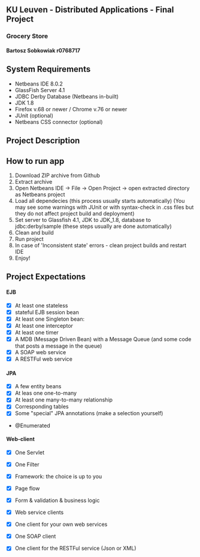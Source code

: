 ## KU Leuven - Distributed Applications - Final Project
### Grocery Store 
#### Bartosz Sobkowiak r0768717


## System Requirements
- Netbeans IDE 8.0.2
- GlassFish Server 4.1
- JDBC Derby Database (Netbeans in-built)
- JDK 1.8
- Firefox v.68 or newer / Chrome v.76 or newer
- JUnit (optional)
- Netbeans CSS connector (optional)


## Project Description


## How to run app
1. Download ZIP archive from Github
2. Extract archive
3. Open Netbeans IDE -> File -> Open Project -> open extracted directory as Netbeans project
4. Load all dependecies (this process usually starts automatically)
(You may see some warnings with JUnit or with syntax-check in .css files but they do not affect project build and deployment)
5. Set server to Glassfish 4.1, JDK to JDK_1.8, database to jdbc:derby/sample (these steps usually are done automatically) 
6. Clean and build
7. Run project
8. In case of 'Inconsistent state' errors - clean project builds and restart IDE
9. Enjoy!


## Project Expectations

#### EJB
- [x] At least one stateless 
- [x] stateful EJB session bean
- [x] At least one Singleton bean: 
- [x] At least one interceptor
- [x] At least one timer
- [x] A MDB (Message Driven Bean) with a Message Queue (and some code that posts a message in the queue)
- [x] A SOAP web service
- [x] A RESTFul web service

#### JPA
- [x] A few entity beans 
- [x] At leas one one-to-many 
- [x] At least one many-to-many relationship
- [x] Corresponding tables
- [x] Some "special" JPA annotations (make a selection yourself)
- @Enumerated

#### Web-client
- [x] One Servlet
- [x] One Filter
- [x] Framework: the choice is up to you
- [x] Page flow
- [x] Form & validation & business logic
- [x] Web service clients
- [x] One client for your own web services
- [x] One SOAP client
- [x] One client for the RESTFul service (Json or XML)


